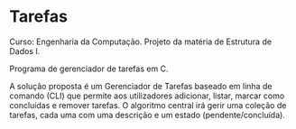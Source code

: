 # Tarefas
Curso: Engenharia da Computação.
Projeto da matéria de Estrutura de Dados I.

Programa de gerenciador de tarefas em C.

A solução proposta é um Gerenciador de Tarefas baseado em linha de comando (CLI) que permite aos utilizadores adicionar, listar, marcar como concluídas e remover tarefas. O algoritmo central irá gerir uma coleção de tarefas, cada uma com uma descrição e um estado (pendente/concluída).
